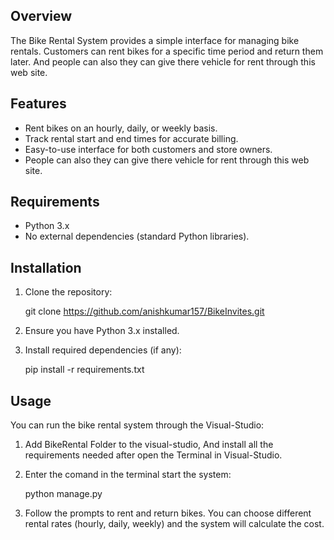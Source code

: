 ## Overview

The Bike Rental System provides a simple interface for managing bike rentals. Customers can rent bikes for a specific time period and return them later. And people can also they can give there vehicle for rent through this web site.

## Features

- Rent bikes on an hourly, daily, or weekly basis.
- Track rental start and end times for accurate billing.
- Easy-to-use interface for both customers and store owners.
- People can also they can give there vehicle for rent through this web site.
  
## Requirements

- Python 3.x
- No external dependencies (standard Python libraries).

## Installation

1. Clone the repository:

    git clone https://github.com/anishkumar157/BikeInvites.git

2. Ensure you have Python 3.x installed.  

3. Install required dependencies (if any):

    pip install -r requirements.txt


## Usage

You can run the bike rental system through the Visual-Studio:
1. Add BikeRental Folder to the visual-studio, And install all the requirements needed after open the Terminal in Visual-Studio.
2. Enter the comand in the terminal start the system:

     python manage.py

3. Follow the prompts to rent and return bikes. You can choose different rental rates (hourly, daily, weekly) and the system will calculate the cost.


